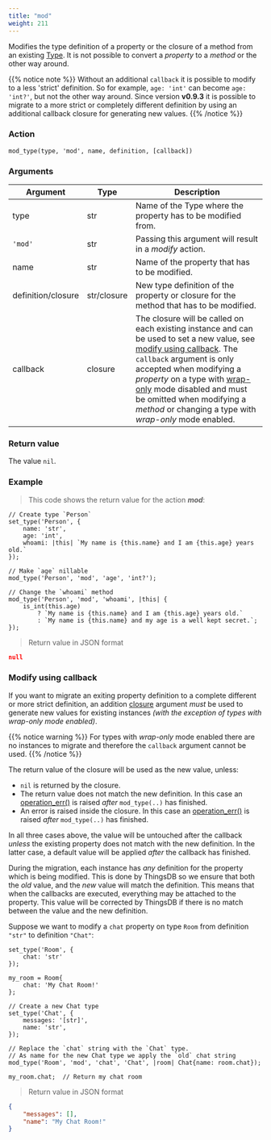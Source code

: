 ```yaml
---
title: "mod"
weight: 211
---
```


Modifies the type definition of a property or the closure of a method from an existing [Type](../../../data-types/type).
It is not possible to convert a *property* to a *method* or the other way around.

{{% notice note %}}
Without an additional `callback` it is possible to modify to a less 'strict' definition.
So for example, `age: 'int'` can become `age: 'int?'`, but not the other way around.
Since version **v0.9.3** it is possible to migrate to a more strict or completely different definition by using an additional
callback closure for generating new values.
{{% /notice %}}

### Action

`mod_type(type, 'mod', name, definition, [callback])`

### Arguments

Argument | Type | Description
-------- | ---- | -----------
type | str | Name of the Type where the property has to be modified from.
`'mod'` | str | Passing this argument will result in a *modify* action.
name | str | Name of the property that has to be modified.
definition/closure | str/closure | New type definition of the property or closure for the method that has to be modified.
callback | closure | The closure will be called on each existing instance and can be used to set a new value, see [modify using callback](#modify-using-callback). The `callback` argument is only accepted when modifying a *property* on a type with [wrap-only](../wpo) mode disabled and must be omitted when modifying a *method* or changing a type with *wrap-only* mode enabled.


### Return value

The value `nil`.

### Example

> This code shows the return value for the action ***mod***:

```thingsdb,json_response
// Create type `Person`
set_type('Person', {
    name: 'str',
    age: 'int',
    whoami: |this| `My name is {this.name} and I am {this.age} years old.`
});

// Make `age` nillable
mod_type('Person', 'mod', 'age', 'int?');

// Change the `whoami` method
mod_type('Person', 'mod', 'whoami', |this| {
    is_int(this.age)
        ? `My name is {this.name} and I am {this.age} years old.`
        : `My name is {this.name} and my age is a well kept secret.`;
});
```

> Return value in JSON format

```json
null
```

### Modify using callback

If you want to migrate an exiting property definition to a complete different or more strict definition, an addition [closure](../../../data-types/closure) argument *must* be used to generate new values for existing instances *(with the exception of types with wrap-only mode enabled)*.

{{% notice warning %}}
For types with *wrap-only* mode enabled there are no instances to migrate and therefore the `callback` argument cannot be used.
{{% /notice %}}

The return value of the closure will be used as the new value, unless:

* `nil` is returned by the closure.
* The return value does not match the new definition. In this case an [operation_err()](../../../errors/operation_err) is raised *after* `mod_type(..)` has finished.
* An error is raised inside the closure. In this case an [operation_err()](../../../errors/operation_err) is raised *after* `mod_type(..)` has finished.

In all three cases above, the value will be untouched after the callback *unless* the existing property does not match with the new definition. In the latter case, a default value will be applied *after* the callback has finished.

During the migration, each instance has *any* definition for the property which is being modified. This is done by ThingsDB so we ensure that both the *old* value, and the *new* value will match the definition. This means that when the callbacks are executed, everything may be attached to the property. This value will be corrected by ThingsDB if there is no match between the value and the new definition.

Suppose we want to modify a `chat` property on type `Room` from definition `"str"` to definition `"Chat"`:

```thingsdb,json_response
set_type('Room', {
    chat: 'str'
});

my_room = Room{
    chat: 'My Chat Room!'
};

// Create a new Chat type
set_type('Chat', {
    messages: '[str]',
    name: 'str',
});

// Replace the `chat` string with the `Chat` type.
// As name for the new Chat type we apply the `old` chat string
mod_type('Room', 'mod', 'chat', 'Chat', |room| Chat{name: room.chat});

my_room.chat;  // Return my chat room
```

> Return value in JSON format

```json
{
    "messages": [],
    "name": "My Chat Room!"
}
```
